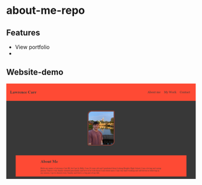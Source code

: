 # about-me-repo

## Features
* View portfolio
* 

## Website-demo

![alt text](https://raw.githubusercontent.com/Lawrencecrr/about-me-repo/main/Screenshot%20(4).png)


